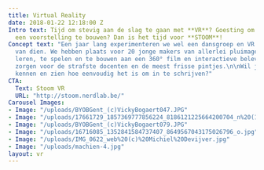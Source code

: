```yaml
---
title: Virtual Reality
date: 2018-01-22 12:18:00 Z
Intro text: Tijd om stevig aan de slag te gaan met **VR**? Goesting om in bende aan
  een voorstelling te bouwen? Dan is het tijd voor **STOOM**!
Concept text: "Een jaar lang experimenteren we wel een dansgroep en VR. Met alle gevolgen
  van dien. We hebben plaats voor 20 jonge makers van allerlei pluimage om mee te
  leren, te spelen en te bouwen aan een 360° film en interactieve beleving. \nWij
  zorgen voor de strafste docenten en de meest frisse pintjes.\n\nWil je het programma
  kennen en zien hoe eenvoudig het is om in te schrijven?"
CTA:
  Text: Stoom VR
  URL: "http://stoom.nerdlab.be/"
Carousel Images:
- Image: "/uploads/BYOBGent_(c)VickyBogaert047.JPG"
- Image: "/uploads/17661729_1857369777856224_8186121225664200704_n%20(1).jpg"
- Image: "/uploads/BYOBGent_(c)VickyBogaert079.JPG"
- Image: "/uploads/16716085_1352841584737407_8649567043175026796_o.jpg"
- Image: "/uploads/IMG_0622_web%20(c)%20Michiel%20Devijver.jpg"
- Image: "/uploads/machien-4.jpg"
layout: vr
---
```

